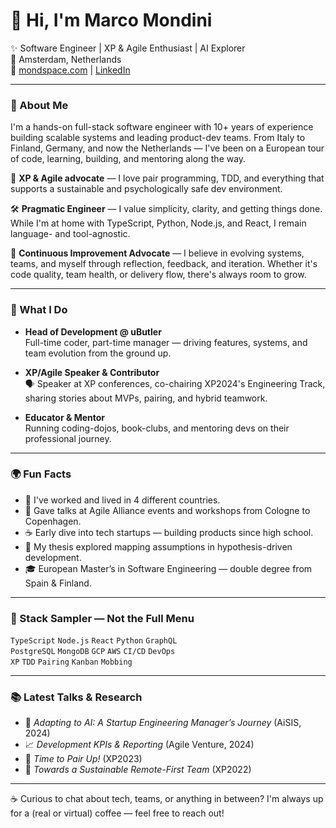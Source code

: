 # 👋 Hi, I'm Marco Mondini

✨ Software Engineer | XP & Agile Enthusiast | AI Explorer  
📍 Amsterdam, Netherlands  
🔗 [mondspace.com](mailto:mmondini@mondspace.com) | [LinkedIn](https://linkedin.com/in/mondinimarco)

---

### 🧠 About Me

I'm a hands-on full-stack software engineer with 10+ years of experience building scalable systems and leading product-dev teams. From Italy to Finland, Germany, and now the Netherlands — I've been on a European tour of code, learning, building, and mentoring along the way.

🔁 **XP & Agile advocate** — I love pair programming, TDD, and everything that supports a sustainable and psychologically safe dev environment.  

🛠️ **Pragmatic Engineer** — I value simplicity, clarity, and getting things done. While I'm at home with TypeScript, Python, Node.js, and React, I remain language- and tool-agnostic.

🔁 **Continuous Improvement Advocate** — I believe in evolving systems, teams, and myself through reflection, feedback, and iteration. Whether it's code quality, team health, or delivery flow, there's always room to grow.

---

### 💼 What I Do

- **Head of Development @ uButler**  
  Full-time coder, part-time manager — driving features, systems, and team evolution from the ground up.

- **XP/Agile Speaker & Contributor**  
  🗣️ Speaker at XP conferences, co-chairing XP2024's Engineering Track, sharing stories about MVPs, pairing, and hybrid teamwork.

- **Educator & Mentor**  
  Running coding-dojos, book-clubs, and mentoring devs on their professional journey.

---

### 🌍 Fun Facts

- 🧳 I've worked and lived in 4 different countries.
- 🎤 Gave talks at Agile Alliance events and workshops from Cologne to Copenhagen.
- ☕ Early dive into tech startups — building products since high school.
- 🧠 My thesis explored mapping assumptions in hypothesis-driven development.
- 🎓 European Master’s in Software Engineering — double degree from Spain & Finland.

---

### 🧪 Stack Sampler — Not the Full Menu

`TypeScript` `Node.js` `React` `Python` `GraphQL`  
`PostgreSQL` `MongoDB` `GCP` `AWS` `CI/CD` `DevOps`  
`XP` `TDD` `Pairing` `Kanban` `Mobbing`

---

### 📚 Latest Talks & Research

- 💬 *Adapting to AI: A Startup Engineering Manager’s Journey* (AiSIS, 2024)  
- 📈 *Development KPIs & Reporting* (Agile Venture, 2024)  
- 🤝 *Time to Pair Up!* (XP2023)  
- 🌱 *Towards a Sustainable Remote-First Team* (XP2022)  

---

☕ Curious to chat about tech, teams, or anything in between? I'm always up for a (real or virtual) coffee — feel free to reach out!
